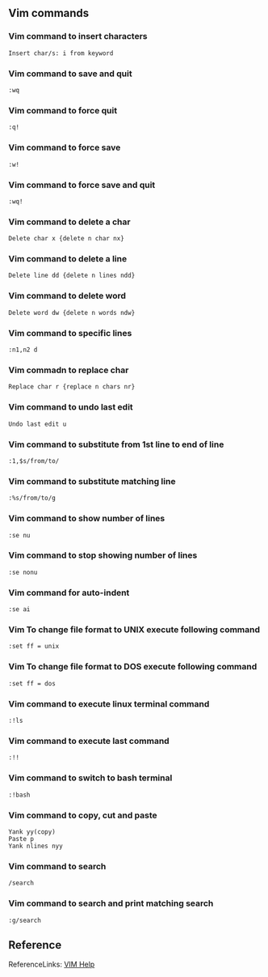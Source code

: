 ## Vim commands

### Vim command to insert characters

```vim
Insert char/s: i from keyword 
```

### Vim command to save and quit

```vim
:wq
```

### Vim command to force quit

```vim
:q!
```
### Vim command to force save

```vim
:w!
```
### Vim command to force save and quit

```vim
:wq!
```

### Vim command to delete a char
```vim
Delete char x {delete n char nx}
```

### Vim command to delete a line
```vim
Delete line dd {delete n lines ndd} 
```

### Vim command to delete word
```vim
Delete word dw {delete n words ndw}
```

### Vim command to specific lines
```vim
:n1,n2 d
```

### Vim commadn to replace char
```vim
Replace char r {replace n chars nr} 
```

### Vim command to undo last edit
```vim
Undo last edit u
```

### Vim command to substitute from 1st line to end of line
```vim
:1,$s/from/to/
```

### Vim command to substitute matching line
```vim
:%s/from/to/g
```

### Vim command to show number of lines
```vim
:se nu
```

### Vim command to stop showing number of lines
```vim
:se nonu
```

### Vim command for auto-indent
```vim
:se ai
```

### Vim To change file format to UNIX execute following command
```vim
:set ff = unix
```


### Vim To change file format to DOS execute following command
```vim
:set ff = dos
```

### Vim command to execute linux terminal command
```vim
:!ls
```

### Vim command to execute last command
```vim
:!!
```

### Vim command to switch to bash terminal
```vim
:!bash
```

### Vim command to copy, cut and paste
```vim
Yank yy(copy)
Paste p
Yank nlines nyy
```

### Vim command to search
```vim
/search
```

### Vim command to search and print matching search
```vim
:g/search
```

## Reference

ReferenceLinks: [VIM Help](https://github.com/hemanth22/lessonslearnt/blob/main/docs/viHelp.pdf)  
